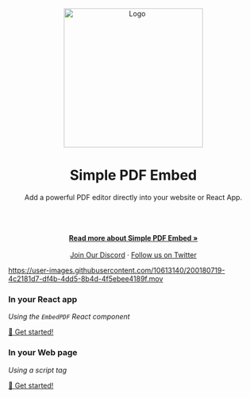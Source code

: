 </br>
</br>
<div align="center">
  <a href="https://simplepdf.eu" target="_blank">
  <picture>
    <source media="(prefers-color-scheme: dark)" srcset="https://cdn.simplepdf.eu/simple-pdf/assets/simplepdf-github-white.png">
    <img src="https://cdn.simplepdf.eu/simple-pdf/assets/simplepdf-github.png" width="280" alt="Logo"/>
  </picture>
  </a>
</div>
<h1 align="center">Simple PDF Embed</h1>
<div align="center">
Add a powerful PDF editor directly into your website or React App.
</div>
</br>
</br>
<p align="center">
<br />
<a href="https://simplepdf.eu/embed" rel="dofollow"><strong>Read more about Simple PDF Embed »</strong></a>
<br />
<br/>
<a href="https://discord.gg/TvRFMCTN">Join Our Discord</a>
  ·
<a href="https://twitter.com/simple_pdf">Follow us on Twitter</a>
</p>

https://user-images.githubusercontent.com/10613140/200180719-4c2181d7-df4b-4dd5-8b4d-4f5ebee4189f.mov




### In your React app

_Using the `EmbedPDF` React component_

[🚀 Get started!](./react/README.md)

### In your Web page

_Using a script tag_

[🚀 Get started!](./web/README.md)
